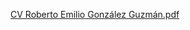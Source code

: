 [CV Roberto Emilio González Guzmán.pdf](https://github.com/user-attachments/files/17357606/CV.Roberto.Emilio.Gonzalez.Guzman.pdf)
